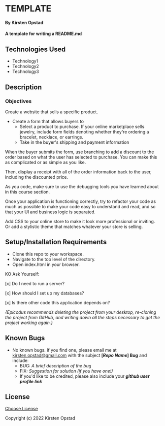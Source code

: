 # TEMPLATE

#### By Kirsten Opstad

#### A template for writing a README.md

## Technologies Used

* Technology1 
* Technology2 
* Technology3

## Description

### Objectives

Create a website that sells a specific product. 
* Create a form that allows buyers to 
  * Select a product to purchase. If your online marketplace sells jewelry, include form fields denoting whether they're ordering a bracelet, necklace, or earrings. 
  * Take in the buyer's shipping and payment information

When the buyer submits the form, use branching to add a discount to the order based on what the user has selected to purchase. You can make this as complicated or as simple as you like.

Then, display a receipt with all of the order information back to the user, including the discounted price.

As you code, make sure to use the debugging tools you have learned about in this course section.

Once your application is functioning correctly, try to refactor your code as much as possible to make your code easy to understand and read, and so that your UI and business logic is separated.

Add CSS to your online store to make it look more professional or inviting. Or add a stylistic theme that matches whatever your store is selling.
<!-- 
This template includes placeholders for:

[x] Screenshots

![Screenshots](https://external-content.duckduckgo.com/iu/?u=https%3A%2F%2Ftse1.mm.bing.net%2Fth%3Fid%3DOIP.03bZmDGXaBhBYyxxp3Ls3gHaEA%26pid%3DApi&f=1&ipt=e980d57210242747a51c41421e1f09a6de3b1fdaeaadd297496787bb64e80c88&ipo=images)

[x] [Link to operational site](http://www.kirstenopstad.github.com/<REPOSITORY NAME>)

[x] Goals
1. Goal1
2. Goal2
3. Goal3 -->

## Setup/Installation Requirements

* Clone this repo to your workspace.
* Navigate to the top level of the directory.
* Open index.html in your browser.

KO Ask Yourself:

[x] Do I need to run a server? 

[x] How should I set up my databases? 

[x] Is there other code this application depends on?

_{Epicodus recommends deleting the project from your desktop, re-cloning the project from GitHub, and writing down all the steps necessary to get the project working again.}_

## Known Bugs

* No known bugs. If you find one, please email me at kirsten.opstad@gmail.com with the subject **[_Repo Name_] Bug** and include:
  * BUG: _A brief description of the bug_
  * FIX: _Suggestion for solution (if you have one!)_
  * If you'd like to be credited, please also include your **_github user profile link_**

## License

[Choose License](https://choosealicense.com/)

Copyright (c) 2022 Kirsten Opstad